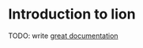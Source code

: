 # Introduction to lion

TODO: write [great documentation](http://jacobian.org/writing/what-to-write/)
